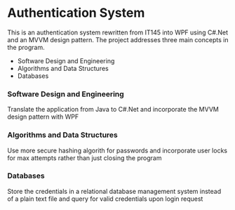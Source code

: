 # Authentication System
This is an authentication system rewritten from IT145 into WPF using C#.Net and an MVVM design pattern.
The project addresses three main concepts in the program.
* Software Design and Engineering
* Algorithms and Data Structures
* Databases
### Software Design and Engineering
 Translate the application from Java to C#.Net and incorporate the MVVM design pattern with WPF

### Algorithms and Data Structures
 Use more secure hashing algorith for passwords and incorporate user locks for max attempts rather than just closing the program

### Databases
 Store the credentials in a relational database management system instead of a plain text file and query for valid credentials upon login request

